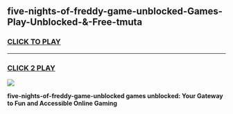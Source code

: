 
## five-nights-of-freddy-game-unblocked-Games-Play-Unblocked-&-Free-tmuta
<h3>
<a href="https://premium76.site?title=five-nights-of-freddy-game-unblocked&ref=24A">CLICK TO PLAY</a></h3>
<hr>

<h3>
<a href="https://premium76.site?title=five-nights-of-freddy-game-unblocked&ref=24A">CLICK 2 PLAY</a>
  
</h3>

<a href="https://premium76.site?title=five-nights-of-freddy-game-unblocked&ref=24A"><img src="https://clearcache.store/games.png"></a>


**five-nights-of-freddy-game-unblocked games unblocked: Your Gateway to Fun and Accessible Online Gaming**
